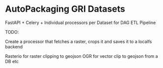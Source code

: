 # AutoPackaging GRI Datasets

FastAPI + Celery + Individual processors per Dataset for DAG ETL Pipeline

TODO:

Create a processor that fetches a raster, crops it and saves it to a localfs backend

Rasterio for raster clipping to geojson
OGR for vector clip to geojson from a DB etc